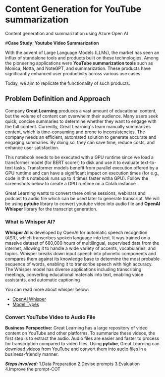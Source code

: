 # Content Generation for YouTube summarization
Content generation and summarization using Azure Open AI

#**Case Study: Youtube Video Summarization**

With the advent of Large Language Models (LLMs), the market has seen an influx of standalone tools and products built on these technologies. Among the pioneering applications were **YouTube summarization tools** such as Monica, Notta, and NoteGPT, and summarization. These products have significantly enhanced user productivity across various use cases.

Today, we aim to replicate the functionality of such products.

## **Problem Definition and Approach**


Company **Great Learning** produces a vast amount of educational content, but the volume of content can overwhelm their audience. Many users seek quick, concise summaries to determine whether they want to engage with the full content. Currently, Great Learning's team manually summarizes content, which is time-consuming and prone to inconsistencies. The company needs an efficient, automated solution to generate accurate and engaging summaries. By doing so, they can save time, reduce costs, and enhance user satisfaction.

This notebook needs to be executed with a GPU runtime since we load a transformer model (for BERT scorer) to disk and use it to evaluate text-to-text tasks. Transformer models benefit from parallel execution offered by a GPU runtime and can have a significant impact on execution times (for e.g., code in this notebook runs up to 4 times faster witha GPU). Follow the screenshots below to create a GPU runtime on a Colab instance

Great Learning wants to convert there online sessions, webinars and podcast to audio file which can be used later to generate transcript. We will be using **pytube** library to convert youtube video into audio file and **OpenAI Whisper** library for the transcript generation.

### What is Whisper AI?

**Whisper AI** is developed by OpenAI for automatic speech recognition (ASR), which transcribes spoken language into text. It was trained on a massive dataset of 680,000 hours of multilingual, supervised data from the internet, allowing it to handle a wide variety of accents, vocabularies, and topics. Whisper breaks down input speech into phonetic components and compares them against its knowledge base to determine the most probable sequence of words, enabling it to transcribe speech with high accuracy. The Whisper model has diverse applications including transcribing meetings, converting educational materials into text, enabling voice assistants, and automatic captioning

You can read more about whisper below:
- <a href="https://openai.com/index/whisper/">OpenAI Whisper</a>
- <a href="https://github.com/openai/whisper/blob/main/model-card.md">Model Types</a>

### Convert YouTube Video to Audio File
**Business Perspective:** Great Learning has a large repository of video content on YouTube and other platforms. To summarize these videos, the first step is to extract the audio. Audio files are easier and faster to process for transcription compared to video files. Using **pytube**, Great Learning can download videos from YouTube and convert them into audio files in a business-friendly manner.


***Steps involved:***
1.Data Preparation
2.Devise prompts
3.Evaluation
4.Improve the prompt-COT

